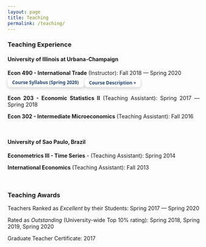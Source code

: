 ```yaml
---
layout: page
title: Teaching
permalink: /teaching/
---
```


<style>
   .button {
     border: none;
     color: white;
     padding: 8px 32px;
     text-align: center;
     text-decoration: none;
     display: inline-block;
     font-size: 16px;
     margin: 0px 0px;
     transition-duration: 0.4s;
     cursor: pointer;
}
   
 .button-1 {
  background-color: #FFFFFF;
  border: 0;
  border-radius: .5rem;
  box-sizing: border-box;
  color: #1f4071;
  font-family: "Inter var",ui-sans-serif,system-ui,-apple-system,system-ui,"Segoe UI",Roboto,"Helvetica Neue",Arial,"Noto Sans",sans-serif,"Apple Color Emoji","Segoe UI Emoji","Segoe UI Symbol","Noto Color Emoji";
  font-size: .75rem;
  font-weight: 600;
  line-height: 1rem;
  padding: .2rem .75rem;
  text-align: center;
  text-decoration: none #D1D5DB solid;
  text-decoration-thickness: auto;
  box-shadow: 0 3px 9px 0 rgba(0, 0, 0, 0.1), 0 3px 6px 3px rgba(0, 0, 0, 0.06);
  transition-duration: 0.4s;
  margin: 0px 0px;
  cursor: pointer;
  user-select: none;
  -webkit-user-select: none;
  touch-action: manipulation;
}

.button-1:hover {
  /* background-color: rgb(87,117,153);*/
  background-color: rgb(31, 64, 113);
  color: white;
}

.button-1:focus {
  outline: 2px solid transparent;
  outline-offset: 2px;
}

.button-1:focus-visible {
  box-shadow: none;
}
   
 .collapse{
  display:none
}

.collapse.in{
    display:block
  }

tr.collapse.in{
  display:table-row
}

tbody.collapse.in{
  display:table-row-group
}

.collapsing{
  position:relative;
  height:0;
  overflow:hidden;
  -webkit-transition-property:height,visibility;
  -o-transition-property:height,visibility;
  transition-property:height,visibility;
  -webkit-transition-duration:.35s;
  -o-transition-duration:.35s;
  transition-duration:.35s;
  -webkit-transition-timing-function:ease;
  -o-transition-timing-function:ease;
  transition-timing-function:ease
}
   
 p.ex1 {
  padding-top: 0em;
  padding-bottom: 0em;
  font-size:14px;
}
   
 a:link, a:visited {
  background-color: white;
  color: rgb(31, 64, 113);
  text-align: center;
  text-decoration: none;
}
</style>

### Teaching Experience

#### University of Illinois at Urbana-Champaign

<p class="ex1" align="justify"> <b>Econ 490 - International Trade</b> (Instructor): Fall 2018 &mdash; Spring 2020<br> <a class="button-1" role="button" href="/files/Econ_490_International_Trade___Syllabus.pdf" target="_blank" style="line-height:35px; text-decoration: none">Course Syllabus (Spring 2020) <i class="fa fa-file-pdf-o"></i></a> <button role="button" class="button-1" data-toggle="collapse" data-target="#abs5">Course Description +</button>
  <div id="abs5" class="collapse">
    <div style="padding-left: 30px;">
   <p style="font-size:13px" align="justify">This course is about the causes and consequences of the international trade of goods, services, and production inputs. Throughout the course, we will cover the main topics related to international trade that are at the center of public debate.  This course is designed to teach students how to use critical thinking on international trade issues within formal economic frameworks. Students will learn to apply microeconomic theory to international trade issues discussed by policymakers and media outlets: What are the benefits and costs of international trade?  What are the effects of trade policies, such as tariffs and quotas? Should developing countries protect their domestic markets? What is the role of international institutions such as the World Trade Organization? What kind of products countries trade? What determines internationl trade patterns?</p>
  </div>
 </div></p>

<p class="ex1" align="justify"> <b>Econ 203 - Economic Statistics II</b> (Teaching Assistant): <font style="font-size:14px">Spring 2017 &mdash; Spring 2018</font> </p>

<p class="ex1" align="justify"> <b>Econ 302 - Intermediate Microeconomics</b> (Teaching Assistant): <font style="font-size:14px">Fall 2016</font> </p>

<br>

#### University of Sao Paulo, Brazil
<p class="ex1" align="justify"> <b>Econometrics III - Time Series</b> - (Teaching Assistant): <font style="font-size:14px">Spring 2014</font> </p>
<p class="ex1" align="justify"> <b>International Economics</b> (Teaching Assistant): <font style="font-size:14px">Fall 2013</font> </p>

<br>

### Teaching Awards
<p class="ex1" align="justify"> Teachers Ranked as <em>Excellent</em> by their Students: <font style="font-size:14px">Spring 2017 &mdash; Spring 2020</font> </p>
<p class="ex1" align="justify"> Rated as <em>Outstanding</em> (University-wide Top 10% rating): <font style="font-size:14px">Spring 2018, Spring 2019, Spring 2020</font> </p>
<p class="ex1" align="justify"> Graduate Teacher Certificate: <font style="font-size:14px">2017</font> </p>

